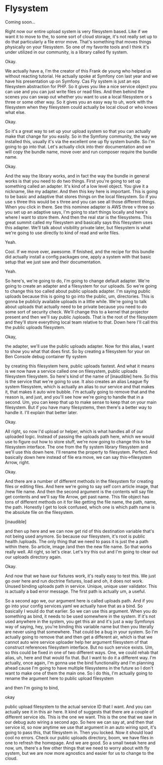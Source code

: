 # Flysystem

Coming soon...

Right now our entire upload system is very filesystem based. Like if we want it to
move to the, to some sort of cloud storage, it's not really set up to do that
particularly a file error move. That's something that moves things physically on your
filesystem. So one of my favorite tools and I think it's under utilized in our
community, is a library called fly system.

Okay.

We actually have a, I'm the creator of this Frank de young who helped us without
reacting tutorial. He actually spoke at Symfony con last year and we have his
presentation up on Symfony. Cas Fly system is just an eps filesystem abstraction for
PHP. So it gives you like a nice service object you can use and you can just write
files or read files. And then behind the scenes you can swap out whether you want to
use a local filesystem or s three or some other way. So it gives you an easy way to
uh, work with the filesystem when they filesystem could actually be local cloud or
who knows what else.

Okay.

So it's a great way to set up your upload system so that you can actually make that
change for you easily. So in the Symfony community, the way we installed this,
usually it's via the excellent one up fly system bundle. So I'm going to go into
that. Let's actually click into their documentation and we will copy the bundle name,
move over and run composer require the bundle name.

Okay.

And the way the library works, and in fact the way the bundle in general works is
that you need to do two things. First you're going to set up something called an
adapter. It's kind of a low level object. You give it a nickname, like my adapter.
And then this key here is important. This is going to be basic and adaptive that
stores things on the local filesystem. So if you use s three this would be s three
and you can see all those different things. When you click in there. See this nominee
adapter is AWS three v three so you set up an adaptive says, I'm going to start
things locally and here's where I want to store them. And then the real star is the
filesystems. This great summit called my filesystem and basically says this
filesystem uses this adapter. We'll talk about visibility private later, but
filesystem is what we're going to use directly to kind of read and write files.

Yeah.

Cool. If we move over, awesome. If finished, and the recipe for this bundle did
actually install a config packages one, apply a system with that basic setup that we
just saw and their documentation.

Yeah.

So here's, we're going to do, I'm going to change default adapter. We're going to
create an adapter and a filesystem for our uploads. So we're going to change this too
called about public uploads adapter. I'm saying public uploads because this is going
to go into the public, um, directories. This is gonna be publicly available uploads
in a little while. We're going to talk about uploads that actually need to be private
because you need to do some sort of security check. We'll change this to a kernel
that projector present and then we'll say public /uploads. That is the root of the
filesystem and they'll store everything local team relative to that. Down here I'll
call this the public uploads filesystem.

Okay,

the adapter, we'll use the public uploads adapter. Now for this alias, I want to show
you what that does first. So by creating a filesystem for your on Ben Console debug
container fly system

by creating this filesystem here, public uploads fastest. And what it means is we now
have a service called one on filesystem, public uploads filesystem filesystem. So
here's kind of the name of [inaudible] here. So this is the service that we're going
to use. It also creates an alias League fly system filesystem, which is actually an
alias to our service and that makes it, that makes it auto wire bubble. I'm actually
going to remove that and the reason is, and just, and you'll see how we're going to
handle that in a second. Um, you can keep that up to make sense to keep that on your
main filesystem. But if you have many filesystems, then there's a better way to
handle it. I'll explain that better later.

Okay.

All right, so now I'd upload or helper, which is what handles all of our uploaded
logic. Instead of passing the uploads path here, which we would use to figure out how
to store stuff, we're now going to change this to be filesystem interface. The one
from the fly system library filesystem and we'll use this down here. I'll rename the
property to filesystem. Perfect. And basically down here instead of file era move, we
can say this->filesystem Arrow, right.

Okay.

And there are a number of different methods in the filesystem for creating files or
editing files. And here we're going to say self corn article image, that /new file
name. And then the second argument is the contents will say file get contents and
we'll say file Arrow, get past name. This file object has tons of different methods
on it for like getting the file name, the path, name, the path. Honestly I get to
look confused, which one is which path name is the absolute file on the filesystem.

[inaudible]

and then up here and we can now get rid of this destination variable that's not being
used anymore. So because our filesystem, it's root is public health /uploads. The
only thing that we need to pass it is just the a path within there. So article, image
/and then the new file name. So that works really well. All right, so let's clear.
Let's try this out and I'm going to clear out our uploads directory again.

Okay.

And now that we have our fixtures work, it's really easy to test this. We just go
over here and run doctrine fixtures, load and oh, it does not work. Unused binding
uploads path in service. Unique, unique user validator. This is actually a bad error
message. The first path is actually um, a useful.

So a second ago we, our argument here is called uploads path. And if you go into your
config services.yaml we actually have that as a bind. So basically I would do that
earlier. So we can use this argument. When you do something as bind, it needs to be
used somewhere in the system. If it's not used anywhere in the system, you get this
air and it's just a way Symfonys way of saying, hey, you're binding this variable
name but then you literally are never using that somewhere. That could be a bug in
your system. So I'm actually going to remove that and then get a different air, which
is that we cannot auto wire service uploader help her argument filesystem of that
construct references filesystem interface. But no such service exists. Um, so this
could be fixed in one of two different ways. One, we could rehab that alias, uh, here
and that would fix that. But I want to do it a different way. I'm actually, once
again, I'm gonna use the bind functionality and I'm planning ahead cause I'm going to
have multiple filesystems in the future so I don't want to make one of them the main
one. So I do this, I'm actually going to rename the argument here to public upload
filesystem

and then I'm going to bind,

okay

public upload filesystem to the actual service ID that I want. And you can actually
see it in this air here. It kind of suggests that there are a couple of different
service ids. This is the one we want. This is the one that we saw in our debug auto
wiring a second ago. So here we can say at, and then that service id, so now anytime
we use that argument in an auto wiring spot, it's going to pass this, that filesystem
in. Then you locked. Now it should load cool no errors. Check our public uploads
directory, boom, we have files in one to refresh the homepage. And we are good. So a
small tweak here and now, um, there's a few other things that we need to worry about
with fly system, but we are now more agnostics and easier for us to change to the
cloud.